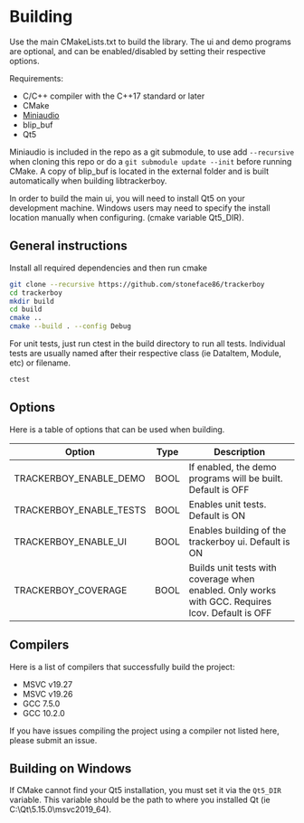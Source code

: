 # Building

Use the main CMakeLists.txt to build the library. The ui and demo programs are
optional, and can be enabled/disabled by setting their respective options.

Requirements:
 * C/C++ compiler with the C++17 standard or later
 * CMake
 * [Miniaudio](https://github.com/mackron/miniaudio)
 * blip_buf
 * Qt5

Miniaudio is included in the repo as a git submodule, to use add
`--recursive` when cloning this repo or do a `git submodule update --init`
before running CMake. A copy of blip_buf is located in the external folder and
is built automatically when building libtrackerboy.

In order to build the main ui, you will need to install Qt5 on your development
machine. Windows users may need to specify the install location manually when
configuring. (cmake variable Qt5_DIR).

## General instructions

Install all required dependencies and then run cmake

```sh
git clone --recursive https://github.com/stoneface86/trackerboy
cd trackerboy
mkdir build
cd build
cmake ..
cmake --build . --config Debug
```

For unit tests, just run ctest in the build directory to run all tests.
Individual tests are usually named after their respective class (ie DataItem,
Module, etc) or filename.
```sh
ctest
```

## Options

Here is a table of options that can be used when building.

| Option                  | Type | Description                                                                       |
|-------------------------|------|-----------------------------------------------------------------------------------|
| TRACKERBOY_ENABLE_DEMO  | BOOL | If enabled, the demo programs will be built. Default is OFF                       |
| TRACKERBOY_ENABLE_TESTS | BOOL | Enables unit tests. Default is ON                                                 |
| TRACKERBOY_ENABLE_UI    | BOOL | Enables building of the trackerboy ui. Default is ON                              |
| TRACKERBOY_COVERAGE     | BOOL | Builds unit tests with coverage when enabled. Only works with GCC. Requires lcov. Default is OFF |

## Compilers

Here is a list of compilers that successfully build the project:
 * MSVC v19.27
 * MSVC v19.26
 * GCC 7.5.0
 * GCC 10.2.0

If you have issues compiling the project using a compiler not listed here,
please submit an issue.

## Building on Windows

If CMake cannot find your Qt5 installation, you must set it via the `Qt5_DIR`
variable. This variable should be the path to where you installed Qt
(ie C:\Qt\5.15.0\msvc2019_64).
